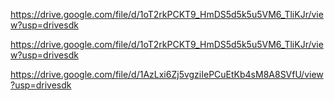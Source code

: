 https://drive.google.com/file/d/1oT2rkPCKT9_HmDS5d5k5u5VM6_TliKJr/view?usp=drivesdk

https://drive.google.com/file/d/1oT2rkPCKT9_HmDS5d5k5u5VM6_TliKJr/view?usp=drivesdk


https://drive.google.com/file/d/1AzLxi6Zj5vgziIePCuEtKb4sM8A8SVfU/view?usp=drivesdk
